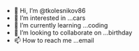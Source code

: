 - 👋 Hi, I’m @tkolesnikov86
- 👀 I’m interested in ...cars
- 🌱 I’m currently learning ...coding
- 💞️ I’m looking to collaborate on ...birthday
- 📫 How to reach me ...email

<!---
tkolesnikov86/tkolesnikov86 is a ✨ special ✨ repository because its `README.md` (this file) appears on your GitHub profile.
You can click the Preview link to take a look at your changes.
--->
